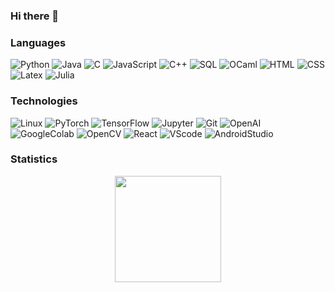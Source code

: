 ### Hi there 👋

### Languages

![Python](https://img.shields.io/badge/-Python-000?&logo=Python)
![Java](https://img.shields.io/badge/-Java-000?&logo=Java&logoColor=007396)
![C](https://img.shields.io/badge/-C-000?&logo=C)
![JavaScript](https://img.shields.io/badge/-JavaScript-000?&logo=JavaScript)
![C++](https://img.shields.io/badge/-C++-000?&logo=c%2b%2b&logoColor=00599C)
![SQL](https://img.shields.io/badge/-SQL-000?&logo=MySQL)
![OCaml](https://img.shields.io/badge/-OCaml-000?&logo=ocaml)
![HTML](https://img.shields.io/badge/-HTML-000?&logo=html5)
![CSS](https://img.shields.io/badge/-CSS-000?&logo=css3)
![Latex](https://img.shields.io/badge/-LaTeX-000?&logo=latex)
![Julia](https://img.shields.io/badge/-Julia-000?&logo=julia)

### Technologies

![Linux](https://img.shields.io/badge/-Linux-000?&logo=Linux)
![PyTorch](https://img.shields.io/badge/-PyTorch-000?&logo=PyTorch)
![TensorFlow](https://img.shields.io/badge/-TensorFlow-000?&logo=TensorFlow)
![Jupyter](https://img.shields.io/badge/-Jupyter-000?&logo=Jupyter)
![Git](https://img.shields.io/badge/-Git-000?&logo=Git)
![OpenAI](https://img.shields.io/badge/-OpenAI-000?&logo=openai)
![GoogleColab](https://img.shields.io/badge/-GoogleColab-000?&logo=googlecolab)
![OpenCV](https://img.shields.io/badge/-OpenCV-000?&logo=opencv)
![React](https://img.shields.io/badge/-React-000?&logo=React)
![VScode](https://img.shields.io/badge/-VScode-000?&logo=visualstudiocode)
![AndroidStudio](https://img.shields.io/badge/-AndroidStudio-000?&logo=androidstudio)


### Statistics

<div align="center">
    <span>&emsp;&emsp;</span>
    <img height="170px" src="https://github-readme-stats.vercel.app/api?username=thieryx" />
    <span>&emsp;&emsp;</span>
</div>
